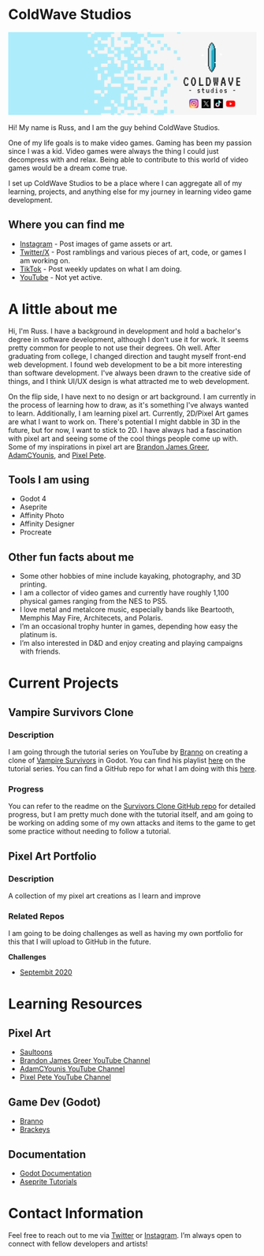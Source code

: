 # ColdWave Studios

![](Images/Twitter_Banner.png)

Hi! My name is Russ, and I am the guy behind ColdWave Studios.

One of my life goals is to make video games. Gaming has been my passion since I was a kid. Video games were always the thing I could just decompress with and relax. Being able to contribute to this world of video games would be a dream come true.

I set up ColdWave Studios to be a place where I can aggregate all of my learning, projects, and anything else for my journey in learning video game development.

## Where you can find me

- [Instagram](https://www.instagram.com/coldwave.studios/) - Post images of game assets or art.
- [Twitter/X](https://x.com/ColdWaveStudios) - Post ramblings and various pieces of art, code, or games I am working on.
- [TikTok](https://www.tiktok.com/@coldwavestudios?_t=8mxRNYRx7Tb&_r=1) - Post weekly updates on what I am doing.
- [YouTube](https://www.youtube.com/channel/UCZYYBsdQ4WmXQD_KXdyK06Q) - Not yet active. 

# A little about me

Hi, I'm Russ. I have a background in development and hold a bachelor's degree in software development, although I don't use it for work. It seems pretty common for people to not use their degrees. Oh well. After graduating from college, I changed direction and taught myself front-end web development. I found web development to be a bit more interesting than software development. I've always been drawn to the creative side of things, and I think UI/UX design is what attracted me to web development.

On the flip side, I have next to no design or art background. I am currently in the process of learning how to draw, as it's something I've always wanted to learn. Additionally, I am learning pixel art. Currently, 2D/Pixel Art games are what I want to work on. There's potential I might dabble in 3D in the future, but for now, I want to stick to 2D. I have always had a fascination with pixel art and seeing some of the cool things people come up with. Some of my inspirations in pixel art are [Brandon James Greer](https://www.youtube.com/@BJGpixel), [AdamCYounis](https://www.youtube.com/@AdamCYounis), and  [Pixel Pete](https://www.youtube.com/@PeterMilko).

## Tools I am using

- Godot 4
- Aseprite
- Affinity Photo
- Affinity Designer
- Procreate

## Other fun facts about me

- Some other hobbies of mine include kayaking, photography, and 3D printing.
- I am a collector of video games and currently have roughly 1,100 physical games ranging from the NES to PS5.
- I love metal and metalcore music, especially bands like Beartooth, Memphis May Fire, Architecets, and Polaris.
- I’m an occasional trophy hunter in games, depending how easy the platinum is.
- I’m also interested in D&D and enjoy creating and playing campaigns with friends.

# Current Projects

## Vampire Survivors Clone

### Description

I am going through the tutorial series on YouTube by [Branno](https://www.youtube.com/@BrannoDev) on creating a clone of [Vampire Survivors](https://www.youtube.com/watch?v=GFeHlz31KRk) in Godot. You can find his playlist [here](https://www.youtube.com/playlist?list=PLtosjGHWDab682nfZ1f6JSQ1cjap7Ieeb) on the tutorial series. You can find a GitHub repo for what I am doing with this [here](https://github.com/ColdWave-Stuidos/Survivors_Clone).

### Progress
You can refer to the readme on the [Survivors Clone GitHub repo](https://github.com/ColdWave-Stuidos/Survivors_Clone) for detailed progress, but I am pretty much done with the tutorial itself, and am going to be working on adding some of my own attacks and items to the game to get some practice without needing to follow a tutorial.

## Pixel Art Portfolio

### Description

A collection of my pixel art creations as I learn and improve

### Related Repos

I am going to be doing challenges as well as having my own portfolio for this that I will upload to GitHub in the future.

**Challenges**

- [Septembit 2020](https://github.com/ColdWave-Stuidos/SeptemBIT_2020)

# Learning Resources

## Pixel Art

- [Saultoons](https://www.youtube.com/@saultoons)
- [Brandon James Greer YouTube Channel](https://www.youtube.com/@BJGpixel)
- [AdamCYounis YouTube Channel](https://www.youtube.com/@AdamCYounis)
- [Pixel Pete YouTube Channel](https://www.youtube.com/@PeterMilko)

## Game Dev (Godot)

- [Branno](https://www.youtube.com/@BrannoDev)
- [Brackeys](https://www.youtube.com/@Brackeys)

## Documentation

- [Godot Documentation](https://docs.godotengine.org/en/stable/)
- [Aseprite Tutorials](https://www.aseprite.org/docs/)

# Contact Information

Feel free to reach out to me via [Twitter](https://x.com/ColdWaveStudios) or [Instagram](https://www.instagram.com/coldwave.studios/). I’m always open to connect with fellow developers and artists!